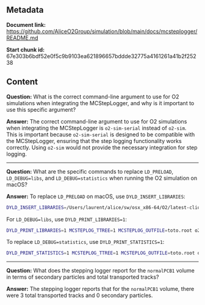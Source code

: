 ## Metadata

**Document link:** https://github.com/AliceO2Group/simulation/blob/main/docs/mcsteplogger/README.md

**Start chunk id:** 67e303b6bdf52e0f5c9b9103ea621896657bddde32775a4161261a41b2f25238

## Content

**Question:** What is the correct command-line argument to use for O2 simulations when integrating the MCStepLogger, and why is it important to use this specific argument?

**Answer:** The correct command-line argument to use for O2 simulations when integrating the MCStepLogger is `o2-sim-serial` instead of `o2-sim`. This is important because `o2-sim-serial` is designed to be compatible with the MCStepLogger, ensuring that the step logging functionality works correctly. Using `o2-sim` would not provide the necessary integration for step logging.

---

**Question:** What are the specific commands to replace `LD_PRELOAD`, `LD_DEBUG=libs`, and `LD_DEBUG=statistics` when running the O2 simulation on macOS?

**Answer:** To replace `LD_PRELOAD` on macOS, use `DYLD_INSERT_LIBRARIES`:

```bash
DYLD_INSERT_LIBRARIES=/Users/laurent/alice/sw/osx_x86-64/O2/latest-clion-o2/lib/libMCStepLogger.dylib MCSTEPLOG_TTREE=1 MCSTEPLOG_OUTFILE=toto.root o2-sim-serial -m MCH -g fwmugen -n 1
```

For `LD_DEBUG=libs`, use `DYLD_PRINT_LIBRARIES=1`:

```bash
DYLD_PRINT_LIBRARIES=1 MCSTEPLOG_TTREE=1 MCSTEPLOG_OUTFILE=toto.root o2-sim-serial -m MCH -g fwmugen -n 1
```

To replace `LD_DEBUG=statistics`, use `DYLD_PRINT_STATISTICS=1`:

```bash
DYLD_PRINT_STATISTICS=1 MCSTEPLOG_TTREE=1 MCSTEPLOG_OUTFILE=toto.root o2-sim-serial -m MCH -g fwmugen -n 1
```

---

**Question:** What does the stepping logger report for the `normalPCB1` volume in terms of secondary particles and total transported tracks?

**Answer:** The stepping logger reports that for the `normalPCB1` volume, there were 3 total transported tracks and 0 secondary particles.